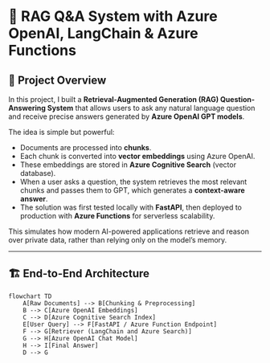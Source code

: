 # 📖 RAG Q&A System with Azure OpenAI, LangChain & Azure Functions

## 🌟 Project Overview
In this project, I built a **Retrieval-Augmented Generation (RAG) Question-Answering System** that allows users to ask any natural language question and receive precise answers generated by **Azure OpenAI GPT models**.  

The idea is simple but powerful:  
- Documents are processed into **chunks**.  
- Each chunk is converted into **vector embeddings** using Azure OpenAI.  
- These embeddings are stored in **Azure Cognitive Search** (vector database).  
- When a user asks a question, the system retrieves the most relevant chunks and passes them to GPT, which generates a **context-aware answer**.  
- The solution was first tested locally with **FastAPI**, then deployed to production with **Azure Functions** for serverless scalability.  

This simulates how modern AI-powered applications retrieve and reason over private data, rather than relying only on the model’s memory.

---

## 🏗️ End-to-End Architecture

```mermaid
flowchart TD
    A[Raw Documents] --> B[Chunking & Preprocessing]
    B --> C[Azure OpenAI Embeddings]
    C --> D[Azure Cognitive Search Index]
    E[User Query] --> F[FastAPI / Azure Function Endpoint]
    F --> G[Retriever (LangChain and Azure Search)]
    G --> H[Azure OpenAI Chat Model]
    H --> I[Final Answer]
    D --> G

```

